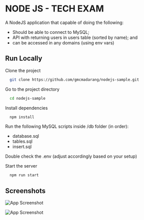 
# NODE JS - TECH EXAM

A NodeJS application that capable of doing the following:
* Should be able to connect to MySQL;
* API with returning users in users table (sorted by name); and
* can be accessed in any domains (using env vars)


## Run Locally

Clone the project

```bash
  git clone https://github.com/gmcmadarang/nodejs-sample.git
```

Go to the project directory

```bash
  cd nodejs-sample
```

Install dependencies

```bash
  npm install
```

Run the following MySQL scripts inside /db folder (in order):
* database.sql 
* tables.sql
* insert.sql 

Double check the .env (adjust accordingly based on your setup)

Start the server

```bash
  npm run start
```


## Screenshots

![App Screenshot](https://github.com/gmcmadarang/assets/assets/136673453/d78f1d62-aac2-4c10-b6b4-e1e322ced92b)

![App Screenshot](https://github.com/gmcmadarang/assets/assets/136673453/ab7b2468-5688-4c3e-8bd6-14e514dd1d70)

